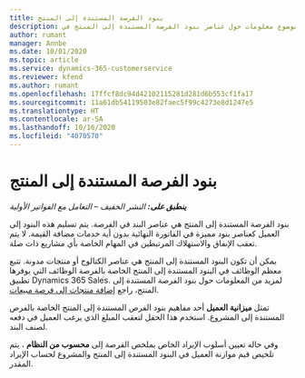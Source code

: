 ```yaml
---
title: بنود الفرصة المستندة إلى المنتج
description: يوفر هذا الموضوع معلومات حول عناصر بنود الفرصة المستندة إلى المنتج في Project Operations.
author: rumant
manager: Annbe
ms.date: 10/01/2020
ms.topic: article
ms.service: dynamics-365-customerservice
ms.reviewer: kfend
ms.author: rumant
ms.openlocfilehash: 17ffcf8dc94d42102115281d281d6b553cf1fa17
ms.sourcegitcommit: 11a61db54119503e82faec5f99c4273e8d1247e5
ms.translationtype: HT
ms.contentlocale: ar-SA
ms.lasthandoff: 10/16/2020
ms.locfileid: "4070570"
---
```

# <a name="product-based-opportunity-lines"></a>بنود الفرصة المستندة إلى المنتج

_**ينطبق على:** النشر الخفيف – التعامل مع الفواتير الأولية_

بنود الفرصة المستندة إلى المنتج هي عناصر البند في الفرصة. يتم تسليم هذه البنود إلى العميل كعناصر بنود مميزة في الفاتورة النهائية بدون أية خدمات مضافة القيمة. لا يتم تعقب الإنفاق والاستهلاك المرتبطين في المهام الخاصة بأي مشاريع ذات صلة.

يمكن أن تكون البنود المستندة إلى المنتج هي عناصر الكتالوج أو منتجات مدونة. تتبع معظم الوظائف في البنود المستندة إلى المنتج الخاصة بالفرصة الوظائف التي يوفرها تطبيق Dynamics 365 Sales. لمزيد من المعلومات حول بنود الفرصة المستندة إلى المنتج، راجع [إضافة منتجات إلى فرصة مبيعات](https://docs.microsoft.com/dynamics365/sales-enterprise/add-products-opportunity).

تمثل **ميزانية العميل** أحد مفاهيم بنود الفرص المستندة إلى المنتج الخاصة بالفرص المستندة إلى المشروع. استخدم هذا الحقل لتعقب المبلغ الذي يرغب العميل في دفعه لصنف البند.

وفي حاله تعيين أسلوب الإيراد الخاص بملخص الفرصة إلى **محسوب من النظام** ، يتم تلخيص قيم موازنة العميل في البنود المستندة إلى المنتج والمشروع لحساب الإيراد المقدر.
